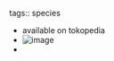 tags:: species

- available on tokopedia
- ![image](https://ipfs.io/ipfs/QmTEvfJJXdjEjqFKyie6M9Rk9aCxr2BbBup88dRnRceBdh)
-